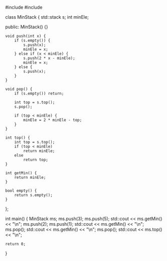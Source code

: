 #include <iostream>
#include <stack>

class MinStack {
    std::stack<int> s;
    int minEle;

public:
    MinStack() {}

    void push(int x) {
        if (s.empty()) {
            s.push(x);
            minEle = x;
        } else if (x < minEle) {
            s.push(2 * x - minEle);
            minEle = x;
        } else {
            s.push(x);
        }
    }

    void pop() {
        if (s.empty()) return;

        int top = s.top();
        s.pop();

        if (top < minEle) {
            minEle = 2 * minEle - top;
        }
    }

    int top() {
        int top = s.top();
        if (top < minEle)
            return minEle;
        else
            return top;
    }

    int getMin() {
        return minEle;
    }

    bool empty() {
        return s.empty();
    }
};

int main() {
    MinStack ms;
    ms.push(3);
    ms.push(5);
    std::cout << ms.getMin() << "\n";
    ms.push(2);
    ms.push(1);
    std::cout << ms.getMin() << "\n";
    ms.pop();
    std::cout << ms.getMin() << "\n";
    ms.pop();
    std::cout << ms.top() << "\n";

    return 0;
}

